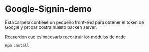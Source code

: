 # Google-Signin-demo

Esta carpeta contiene un pequeño front-end para obtener el token de Google y probar contra nuesto backen server.

Recuerden que es necesario recontruir los módulos de node

```
npm install
```